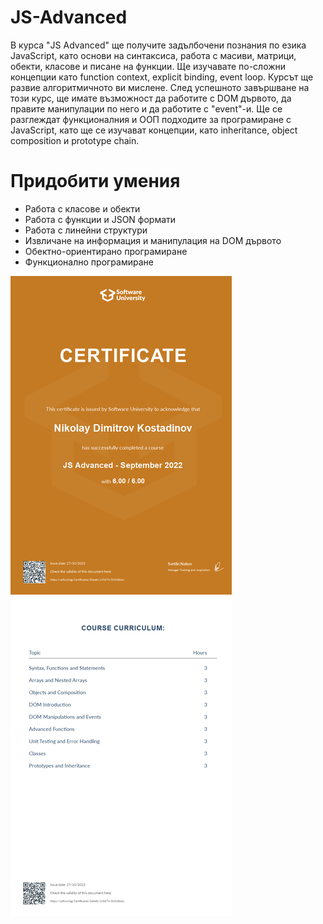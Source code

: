 # JS-Advanced

В курса "JS Advanced" ще получите задълбочени познания по езика JavaScript, като основи на синтаксиса, работа с масиви, матрици, обекти, класове и писане на функции. Ще изучавате по-сложни концепции като function context, explicit binding, event loop. Курсът ще развие алгоритмичното ви мислене. След успешното завършване на този курс, ще имате възможност да работите с DOM дървото, да правите манипулации по него и да работите с "event"-и. Ще се разглеждат функционалния и ООП подходите за програмиране с JavaScript, като ще се изучават концепции, като inheritance, object composition и prototype chain.
# Придобити умения
* Работа с класове и обекти
* Работа с функции и JSON формати
* Работа с линейни структури
* Извличане на информация и манипулация на DOM дървото
* Обектно-ориентирано програмиране
* Функционално програмиране

![Certificate](https://github.com/NikolayKostadinov/JS-Advanced/blob/main/Certificate/JS%20Advanced%20-%20September%202022%20-%20Certificate.jpeg) 

